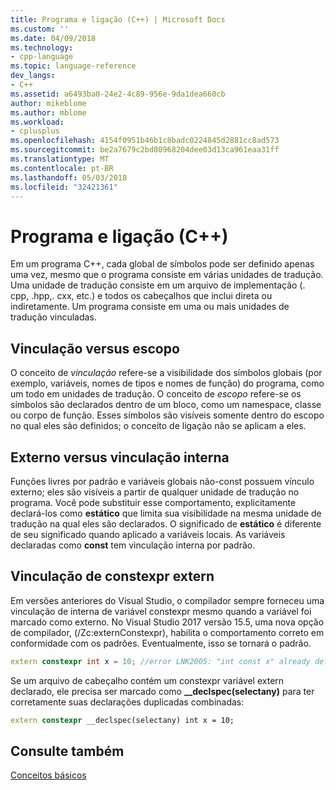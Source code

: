 ```yaml
---
title: Programa e ligação (C++) | Microsoft Docs
ms.custom: ''
ms.date: 04/09/2018
ms.technology:
- cpp-language
ms.topic: language-reference
dev_langs:
- C++
ms.assetid: a6493ba0-24e2-4c89-956e-9da1dea660cb
author: mikeblome
ms.author: mblome
ms.workload:
- cplusplus
ms.openlocfilehash: 4154f0951b46b1c8badc0224845d2881cc8ad573
ms.sourcegitcommit: be2a7679c2bd80968204dee03d13ca961eaa31ff
ms.translationtype: MT
ms.contentlocale: pt-BR
ms.lasthandoff: 05/03/2018
ms.locfileid: "32421361"
---
```

# <a name="program-and-linkage--c"></a>Programa e ligação (C++)

Em um programa C++, cada global de símbolos pode ser definido apenas uma vez, mesmo que o programa consiste em várias unidades de tradução. Uma unidade de tradução consiste em um arquivo de implementação (. cpp, .hpp,. cxx, etc.) e todos os cabeçalhos que inclui direta ou indiretamente. Um programa consiste em uma ou mais unidades de tradução vinculadas. 

## <a name="linkage-vs-scope"></a>Vinculação versus escopo

O conceito de *vinculação* refere-se a visibilidade dos símbolos globais (por exemplo, variáveis, nomes de tipos e nomes de função) do programa, como um todo em unidades de tradução. O conceito de *escopo* refere-se os símbolos são declarados dentro de um bloco, como um namespace, classe ou corpo de função. Esses símbolos são visíveis somente dentro do escopo no qual eles são definidos; o conceito de ligação não se aplicam a eles.

## <a name="external-vs-internal-linkage"></a>Externo versus vinculação interna

Funções livres por padrão e variáveis globais não-const possuem vínculo externo; eles são visíveis a partir de qualquer unidade de tradução no programa. Você pode substituir esse comportamento, explicitamente declará-los como **estático** que limita sua visibilidade na mesma unidade de tradução na qual eles são declarados. O significado de **estático** é diferente de seu significado quando aplicado a variáveis locais. As variáveis declaradas como **const** tem vinculação interna por padrão.

## <a name="extern-constexpr-linkage"></a>Vinculação de constexpr extern

Em versões anteriores do Visual Studio, o compilador sempre forneceu uma vinculação de interna de variável constexpr mesmo quando a variável foi marcado como externo. No Visual Studio 2017 versão 15.5, uma nova opção de compilador, (/Zc:externConstexpr), habilita o comportamento correto em conformidade com os padrões. Eventualmente, isso se tornará o padrão.

```cpp
extern constexpr int x = 10; //error LNK2005: "int const x" already defined
```

Se um arquivo de cabeçalho contém um constexpr variável extern declarado, ele precisa ser marcado como **__declspec(selectany)** para ter corretamente suas declarações duplicadas combinadas:

```cpp
extern constexpr __declspec(selectany) int x = 10;
```

## <a name="see-also"></a>Consulte também

 [Conceitos básicos](../cpp/basic-concepts-cpp.md)